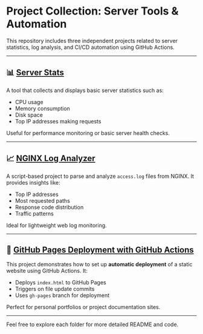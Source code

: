 # Project Collection: Server Tools & Automation

This repository includes three independent projects related to server statistics, log analysis, and CI/CD automation using GitHub Actions.

---

## 📊 [Server Stats](https://roadmap.sh/projects/server-stats)

A tool that collects and displays basic server statistics such as:

- CPU usage
- Memory consumption
- Disk space
- Top IP addresses making requests

Useful for performance monitoring or basic server health checks.

---

## 📈 [NGINX Log Analyzer](https://roadmap.sh/projects/nginx-log-analyser)

A script-based project to parse and analyze `access.log` files from NGINX. It provides insights like:

- Top IP addresses
- Most requested paths
- Response code distribution
- Traffic patterns

Ideal for lightweight web log monitoring.

---

## 🚀 [GitHub Pages Deployment with GitHub Actions](https://roadmap.sh/projects/github-actions-deployment-workflow)

This project demonstrates how to set up **automatic deployment** of a static website using GitHub Actions. It:

- Deploys `index.html` to GitHub Pages
- Triggers on file update commits
- Uses `gh-pages` branch for deployment

Perfect for personal portfolios or project documentation sites.

---

Feel free to explore each folder for more detailed README and code.
